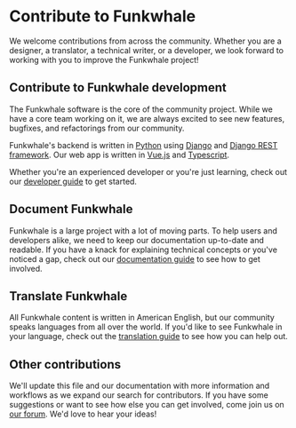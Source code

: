 # Contribute to Funkwhale

We welcome contributions from across the community. Whether you are a designer, a translator, a technical writer, or a developer, we look forward to working with you to improve the Funkwhale project!

## Contribute to Funkwhale development

The Funkwhale software is the core of the community project. While we have a core team working on it, we are always excited to see new features, bugfixes, and refactorings from our community.

Funkwhale's backend is written in [Python](https://www.python.org/) using [Django](https://www.djangoproject.com) and [Django REST framework](https://www.django-rest-framework.org/). Our web app is written in [Vue.js](https://vuejs.org/) and [Typescript](https://typescriptlang.org).

Whether you're an experienced developer or you're just learning, check out our [developer guide](https://docs.funkwhale.audio/developer_documentation/index.html) to get started.

## Document Funkwhale

Funkwhale is a large project with a lot of moving parts. To help users and developers alike, we need to keep our documentation up-to-date and readable. If you have a knack for explaining technical concepts or you've noticed a gap, check out our [documentation guide](https://docs.funkwhale.audio/contributor_documentation/documentation.html) to see how to get involved.

## Translate Funkwhale

All Funkwhale content is written in American English, but our community speaks languages from all over the world. If you'd like to see Funkwhale in your language, check out the [translation guide](https://docs.funkwhale.audio/contributor_documentation/translation.html) to see how you can help out.

## Other contributions

We'll update this file and our documentation with more information and workflows as we expand our search for contributors. If you have some suggestions or want to see how else you can get involved, come join us on [our forum](https://forum.funkwhale.audio). We'd love to hear your ideas!
